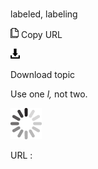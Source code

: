 # 

labeled, labeling

![Copy URL](media/labeled-labeling/Copy.png)
Copy URL

![Download](media/labeled-labeling/Download.png)

Download topic

Use one *l,* not two.

![In progress](media/labeled-labeling/activity-large.gif)

URL :
